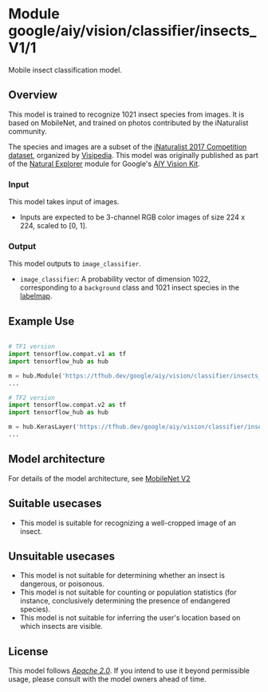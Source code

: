 # Module google/aiy/vision/classifier/insects_V1/1

Mobile insect classification model.

<!-- asset-path: @visionkit/aiy/classifier/natural_world_insects_V1/2 -->
<!-- module-type: image-classification -->
<!-- fine-tunable: false -->
<!-- format: hub -->
<!-- language: en -->
<!-- network-architecture: mobilenet-v2 -->
<!-- dataset: inaturalist -->
<!-- interactive-model-name: vision -->

## Overview

This model is trained to recognize 1021 insect species from images. It is based
on MobileNet, and trained on photos contributed by the iNaturalist community.

The species and images are a subset of the [iNaturalist 2017 Competition
dataset](https://github.com/visipedia/inat_comp/tree/master/2017),
organized by [Visipedia](https://sites.google.com/corp/visipedia.org/index).
This model was originally published as part of the [Natural
Explorer](https://aiyprojects.withgoogle.com/model/nature-explorer/) module for
Google's [AIY Vision Kit](https://aiyprojects.withgoogle.com/vision/).

### Input

This model takes input of images.

*   Inputs are expected to be 3-channel RGB color images of size 224 x 224,
    scaled to [0, 1].

### Output

This model outputs to `image_classifier`.

*   `image_classifier`: A probability vector of dimension 1022, corresponding
    to a `background` class and 1021 insect species in the [labelmap](
    https://www.gstatic.com/aihub/tfhub/labelmaps/aiy_insects_V1_labelmap.csv).

## Example Use

```python

# TF1 version
import tensorflow.compat.v1 as tf
import tensorflow_hub as hub

m = hub.Module('https://tfhub.dev/google/aiy/vision/classifier/insects_V1/1')
...

# TF2 version
import tensorflow.compat.v2 as tf
import tensorflow_hub as hub

m = hub.KerasLayer('https://tfhub.dev/google/aiy/vision/classifier/insects_V1/1')
...
```

## Model architecture

For details of the model architecture, see
[MobileNet V2](https://arxiv.org/abs/1801.04381)

## Suitable usecases

*   This model is suitable for recognizing a well-cropped image of an insect.

## Unsuitable usecases

*   This model is not suitable for determining whether an insect is dangerous,
    or poisonous.
*   This model is not suitable for counting or population statistics (for
    instance, conclusively determining the presence of endangered species).
*   This model is not suitable for inferring the user's location based on which
    insects are visible.

## License

This model follows [*Apache 2.0*](https://www.apache.org/licenses/LICENSE-2.0).
If you intend to use it beyond permissible usage, please consult with the model
owners ahead of time.
